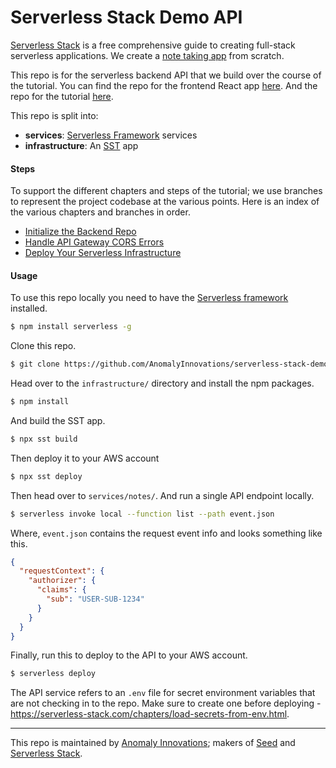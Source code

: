 # Serverless Stack Demo API

[Serverless Stack](http://serverless-stack.com) is a free comprehensive guide to creating full-stack serverless applications. We create a [note taking app](http://demo2.serverless-stack.com) from scratch.

This repo is for the serverless backend API that we build over the course of the tutorial. You can find the repo for the frontend React app [here](https://github.com/AnomalyInnovations/serverless-stack-demo-client). And the repo for the tutorial [here](https://github.com/AnomalyInnovations/serverless-stack-com).

This repo is split into:

- **services**: [Serverless Framework](https://github.com/serverless/serverless) services
- **infrastructure**: An [SST](https://github.com/serverless-stack/serverless-stack) app

#### Steps

To support the different chapters and steps of the tutorial; we use branches to represent the project codebase at the various points. Here is an index of the various chapters and branches in order.

- [Initialize the Backend Repo](../../tree/initialize-the-backend-repo)
- [Handle API Gateway CORS Errors](../../tree/handle-api-gateway-cors-errors)
- [Deploy Your Serverless Infrastructure](../../tree/deploy-your-serverless-infrastructure)

#### Usage

To use this repo locally you need to have the [Serverless framework](https://serverless.com) installed.

```bash
$ npm install serverless -g
```

Clone this repo.

```bash
$ git clone https://github.com/AnomalyInnovations/serverless-stack-demo-api
```

Head over to the `infrastructure/` directory and install the npm packages.

``` bash
$ npm install
```

And build the SST app.

``` bash
$ npx sst build
```

Then deploy it to your AWS account

``` bash
$ npx sst deploy
```

Then head over to `services/notes/`. And run a single API endpoint locally.

```bash
$ serverless invoke local --function list --path event.json
```

Where, `event.json` contains the request event info and looks something like this.

```json
{
  "requestContext": {
    "authorizer": {
      "claims": {
        "sub": "USER-SUB-1234"
      }
    }
  }
}
```

Finally, run this to deploy to the API to your AWS account.

```bash
$ serverless deploy
```

The API service refers to an `.env` file for secret environment variables that are not checking in to the repo. Make sure to create one before deploying - https://serverless-stack.com/chapters/load-secrets-from-env.html.

---

This repo is maintained by [Anomaly Innovations](https://anoma.ly); makers of [Seed](https://seed.run) and [Serverless Stack](https://serverless-stack.com).

[email]: mailto:contact@anoma.ly
